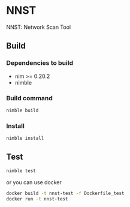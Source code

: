 # NNST

NNST: Network Scan Tool

## Build

### Dependencies to build

- nim >= 0.20.2
- nimble

### Build command

```sh
nimble build
```

### Install

```sh
nimble install
```

## Test

```sh
nimble test
```

or you can use docker

```sh
docker build -t nnst-test -f Dockerfile_test
docker run -t nnst-test
```